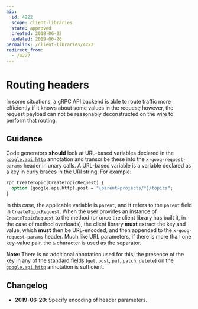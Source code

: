 ```yaml
---
aip:
  id: 4222
  scope: client-libraries
  state: approved
  created: 2018-06-22
  updated: 2019-06-20
permalink: /client-libraries/4222
redirect_from:
  - /4222
---
```


# Routing headers

In some situations, a gRPC API backend is able to route traffic more
efficiently if it knows about some values in the request; however, the request
payload can not be reasonably deconstructed on the wire to perform that
routing.

## Guidance

Code generators **should** look at URL-based variables declared in the
[`google.api.http`][http] annotation and transcribe these into the
`x-goog-request-params` header in unary calls. A URL-based variable is a
variable declared as a key in curly braces in the URI string. For example:

```proto
rpc CreateTopic(CreateTopicRequest) {
  option (google.api.http).post = "{parent=projects/*}/topics";
}
```

In this case, the applicable variable is `parent`, and it refers to the
`parent` field in `CreateTopicRequest`. When the user provides an instance of
`CreateTopicRequest` to the method (or once the client library has built it, in
the case of method overloads), the client library **must** extract the key
and value, which **must** then be URL-encoded, and then appended to the
`x-goog-request-params` header. Much like URL parameters, if there is more than
one key-value pair, the `&` character is used as the separator.

**Note:** There is no additional annotation used for this; the presence of the
key in any of the standard fields (`get`, `post`, `put`, `patch`, `delete`) on
the [`google.api.http`][http] annotation is sufficient.

<!-- prettier-ignore -->
[http]: https://github.com/googleapis/api-common-protos/blob/master/google/api/http.proto

## Changelog

- **2019-06-20**: Specify encoding of header parameters.
